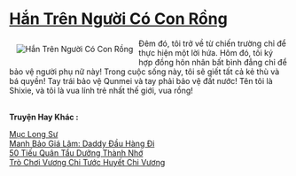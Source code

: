 <a href="https://truyentiki.com/han-tren-nguoi-co-con-rong.31776/" title="Hắn Trên Người Có Con Rồng"><h1>Hắn Trên Người Có Con Rồng</h1></a><div style="display:table"><img align="right" style="float: left; padding: 10px;" src="https://truyentiki.com/a/img/str/src/31776.jpg" alt="Hắn Trên Người Có Con Rồng">Đêm đó, tôi trở về từ chiến trường chỉ để thực hiện một lời hứa. Hôm đó, tôi ký hợp đồng hôn nhân bất bình đẳng chỉ để bảo vệ người phụ nữ này! Trong cuộc sống này, tôi sẽ giết tất cả kẻ thù và bá quyền! Tay trái bảo vệ Qunmei và tay phải bảo vệ đất nước! Tên tôi là Shixie, và tôi là vua lính trẻ nhất thế giới, vua rồng!</div><p><br><b>Truyện Hay Khác :</b></p><a href="https://truyentiki.com/muc-long-su.31775/" alt="Mục Long Sư">Mục Long Sư</a><br/><a href="https://github.com/nownovels/topcv/tree/master/truyenhay/31965/README.md" alt="Manh Bảo Giá Lâm: Daddy Đầu Hàng Đi">Manh Bảo Giá Lâm: Daddy Đầu Hàng Đi</a><br/><a href="https://dichwiki.blogspot.com/2020/06/50-tieu-quan-tau-duong-thanh-nho.html" alt="50 Tiếu Quân Tẩu Dưỡng Thành Nhớ">50 Tiếu Quân Tẩu Dưỡng Thành Nhớ</a><br/><a href="https://github.com/nownovels/topcv/tree/master/truyenhay/31525/README.md" alt="Trò Chơi Vương Chi Tước Huyết Chi Vương">Trò Chơi Vương Chi Tước Huyết Chi Vương</a><br/>
